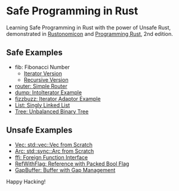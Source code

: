 # Safe Programming in Rust

Learning Safe Programming in Rust with the power of Unsafe Rust,
demonstrated in [Rustonomicon] and [Programming Rust], 2nd edition.

## Safe Examples

- fib: Fibonacci Number
  - [Iterator Version](/pr2/ch15/fib2/src/lib.rs)
  - [Recursive Version](/pr2/ch11/fib/src/lib.rs)
- [router: Simple Router](pr2/ch14/router/src/lib.rs)
- [dump: IntoIterator Example](pr2/ch15/dump/src/lib.rs)
- [fizzbuzz: Iterator Adaptor Example](pr2/ch15/fizzbuzz/src/lib.rs)
- [List: Singly Linked List](nomicon/ch03/list/src/lib.rs)
- [Tree: Unbalanced Binary Tree](nomicon/ch03/tree/src/lib.rs)

## Unsafe Examples

- [Vec: std::vec::Vec from Scratch](nomicon/ch09/vec/src/lib.rs)
- [Arc: std::sync::Arc from Scratch](nomicon/ch10/arc/src/lib.rs)
- [ffi: Foreign Function Interface](nomicon/ch11/ffi/src/main.rs)
- [RefWithFlag: Reference with Packed Bool Flag](pr2/ch22/refwithflag/src/lib.rs)
- [GapBuffer: Buffer with Gap Management](pr2/ch22/gapbuffer/src/lib.rs)

Happy Hacking!

[rustonomicon]: https://doc.rust-lang.org/nomicon/
[programming rust]: https://www.oreilly.com/library/view/programming-rust-2nd/9781492052586/

